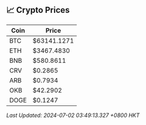 ## 📈 Crypto Prices

| Coin | Price |
| ---- | ----- |
| BTC | $63141.1271 |
| ETH | $3467.4830 |
| BNB | $580.8611 |
| CRV | $0.2865 |
| ARB | $0.7934 |
| OKB | $42.2902 |
| DOGE | $0.1247 |

_Last Updated: 2024-07-02 03:49:13.327 +0800 HKT_